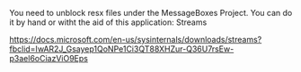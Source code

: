 You need to unblock resx files under the MessageBoxes Project.
You can do it by hand or witht the aid of this application: Streams

https://docs.microsoft.com/en-us/sysinternals/downloads/streams?fbclid=IwAR2J_Gsayep1QoNPe1Ci3QT88XHZur-Q36U7rsEw-p3ael6oCiazViO9Eps
